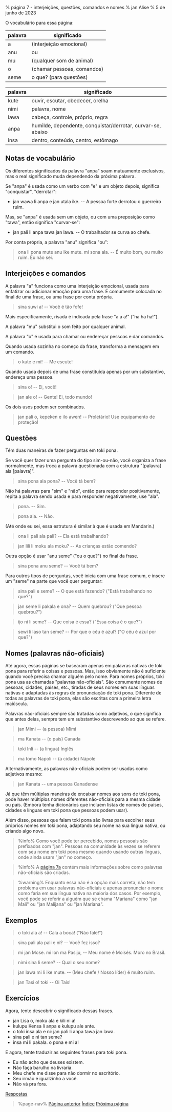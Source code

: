% página 7 - interjeições, questões, comandos e nomes
% jan Alise
% 5 de junho de 2023

O vocabulário para essa página:

| palavra | significado                      |
|---------|----------------------------------|
| a       | (interjeição emocional)          |
| anu     | ou                               |
| mu      | (qualquer som de animal)         |
| o       | (chamar pessoas, comandos)       |
| seme    | o que? (para questôes)           |

| palavra | significado                                               |
|-------|-------------------------------------------------------------|
| kute  | ouvir, escutar, obedecer, orelha                            |
| nimi  | palavra, nome                                               |
| lawa  | cabeça, controle, próprio, regra                            |
| anpa  | humilde, dependente, conquistar/derrotar, curvar-se, abaixo |
| insa  | dentro, conteúdo, centro, estômago                          |

## Notas de vocabulário

Os diferentes significados da palavra "anpa" soam mutuamente exclusivos, mas o
real significado muda dependendo da próxima palavra.

Se "anpa" é usada como um verbo com "e" e um objeto depois, significa
"conquistar", "derrotar":

* jan wawa li anpa e jan utala ike. -- A pessoa forte derrotou o guerreiro
 ruim.

Mas, se "anpa" é usada sem um objeto, ou com uma preposição como "tawa", então
significa "curvar-se":

* jan pali li anpa tawa jan lawa. -- O trabalhador se curva ao chefe.

Por conta própria, a palavra "anu" significa "ou":

> ona li pona mute anu ike mute. mi sona ala. -- É muito bom, ou muito ruim. Eu
> não sei.

## Interjeições e comandos

A palavra "a" funciona como uma interjeição emocional, usada para enfatizar ou
adicionar emoção para uma frase. É comumente colocada no final de uma frase, ou
uma frase por conta própria.

> sina suwi a! -- Você é tão fofe!

Mais especificamente, risada é indicada pela frase "a a a!" ("ha ha ha!").

A palavra "mu" substitui o som feito por qualquer animal.

A palavra "o" é usada para chamar ou endereçar pessoas e dar comandos.

Quando usada sozinha no começo da frase, transforma a mensagem em um comando.

> o kute e mi! -- Me escute!

Quando usada depois de uma frase constituída apenas por um substantivo, 
endereça uma pessoa.

> sina o! -- Ei, você!

> jan ale o! -- Gente! Ei, todo mundo!

Os dois usos podem ser combinados.

> jan pali o, kepeken e ilo awen! -- Proletário! Use equipamento de proteção!

## Questões

Têm duas maneiras de fazer perguntas em toki pona.

Se você quer fazer uma pergunta do tipo sim-ou-não, você organiza a frase
normalmente, mas troca a palavra questionada com a estrutura "[palavra] ala
[palavra]".

> sina pona ala pona? -- Você tá bem?

Não há palavras para "sim" e "não", então para responder positivamente, repita
a palavra sendo usada e para responder negativamente, use "ala".

> pona. -- Sim.

> pona ala. -- Não.

(Até onde eu sei, essa estrutura é similar à que é usada em Mandarin.)

> ona li pali ala pali? -- Ela está trabalhando?

> jan lili li moku ala moku? -- As crianças estão comendo?

Outra opção é usar "anu seme" ("ou o que?") no final da frase.

> sina pona anu seme? -- Você tá bem?

Para outros tipos de perguntas, você inicia com uma frase comum, e insere um
"seme" na parte que você quer perguntar:

> sina pali e seme? -- O que está fazendo? ("Está trabalhando no que?")

> jan seme li pakala e ona? -- Quem quebrou? ("Que pessoa quebrou?")

> ijo ni li seme? -- Que coisa é essa? ("Essa coisa é o que?")

> sewi li laso tan seme? -- Por que o céu é azul? ("O céu é azul por que?")

## Nomes (palavras não-oficiais)

Até agora, essas páginas se basearam apenas em palavras nativas de toki pona
para referir a coisas e pessoas. Mas, isso obviamente não é suficiente quando
você precisa chamar alguém pelo nome. Para nomes próprios, toki pona usa as
chamadas "palavras não-oficiais". São comumente nomes de pessoas, cidades,
países, etc., tiradas de seus nomes em suas línguas nativas e adaptadas às
regras de pronunciação de toki pona. Diferente de todas as palavras de toki
pona, elas são escritas com a primeira letra maiúscula.

Palavras não-oficiais sempre são tratadas como adjetivos, o que significa que
antes delas, sempre tem um substantivo descrevendo ao que se refere.

> jan Mimi -- (a pessoa) Mimi

> ma Kanata -- (o país) Canada

> toki Inli -- (a língua) Inglês

> ma tomo Napoli -- (a cidade) Nápole

Alternativamente, as palavras não-oficiais podem ser usadas como adjetivos
mesmo:

> jan Kanata -- uma pessoa Canadense

Já que têm múltiplas maneiras de encaixar nomes aos sons de toki pona, pode
haver múltiplos nomes diferentes não-oficiais para a mesma cidade ou país.
(Embora tenha dicionários que incluem listas de nomes de países, cidades e
línguas em toki pona que pessoas podem usar).

Além disso, pessoas que falam toki pona são livras para escolher seus próprios
nomes em toki pona, adaptando seu nome na sua língua nativa, ou criando algo
novo.

> %info%
> Como você pode ter percebido, nomes pessoais são prefixados com "jan".
> Pessoas na comunidade às vezes se referem com seu nome em toki pona mesmo
> quando usando outras línguas, onde ainda usam "jan" no começo. 

> %info%
> A [página 7a](pt/7a) contém mais informações sobre como palavras
> não-oficiais são criadas.

> %warning%
> Enquanto essa não é a opção mais correta, não tem problema em usar palavras
> não-oficiais e apenas pronunciar o nome como faria em sua língua nativa na
> maioria dos casos. Por exemplo, você pode se referir a alguém que se chama
> "Mariana" como "jan Mali" ou "jan Malijana" ou "jan Mariana".

## Exemplos

> o toki ala a! -- Cala a boca! ("Não fale!")

> sina pali ala pali e ni? -- Você fez isso?

> mi jan Mose. mi lon ma Pasiju, -- Meu nome é Moisés. Moro no Brasil.

> nimi sina li seme? -- Qual o seu nome?

> jan lawa mi li ike mute. -- (Meu chefe / Nosso líder) é muito ruim.

> jan Tasi o! toki -- Oi Taís!

## Exercícios

Agora, tente descobrir o significado dessas frases.

* jan Lisa o, moku ala e kili ni a!
* kulupu Kensa li anpa e kulupu ale ante.
* o toki insa ala e ni: jan pali li anpa tawa jan lawa.
* sina pali e ni tan seme? 
* insa mi li pakala. o pona e mi a!

E agora, tente traduzir as seguintes frases para toki pona.

* Eu não acho que deuses existem.
* Não faça barulho na livraria.
* Meu chefe me disse para não dormir no escritório.
* Seu irmão é igualzinho a você.
* Não vá pra fora.

[Respostas](pt/answers#p7)

> %page-nav%
> [Página anterior](pt/6)
> [Índice](pt)
> [Próxima página](pt/8)
